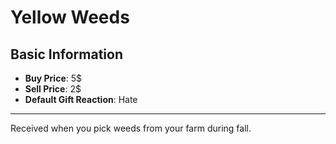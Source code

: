 # Yellow Weeds

## Basic Information

- **Buy Price**: 5$
- **Sell Price**: 2$
- **Default Gift Reaction**: Hate

---
Received when you pick weeds from your farm during fall.
